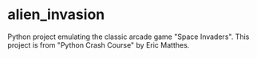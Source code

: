 # alien_invasion
Python project emulating the classic arcade game "Space Invaders".
This project is from "Python Crash Course" by Eric Matthes. 

